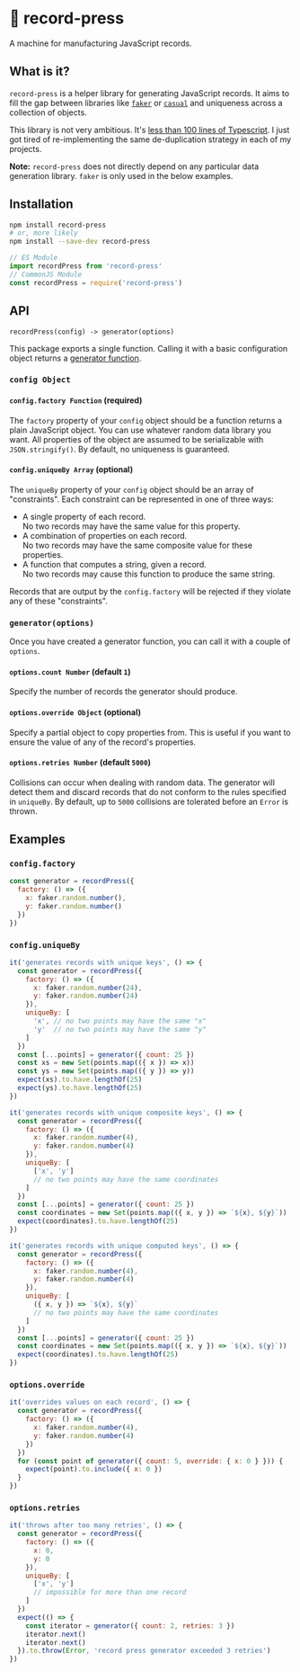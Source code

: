 # 📀 record-press

A machine for manufacturing JavaScript records.

## What is it?

`record-press` is a helper library for generating JavaScript records. It aims to fill the gap between libraries like [`faker`](https://github.com/marak/Faker.js) or [`casual`](https://github.com/boo1ean/casual) and uniqueness across a collection of objects.

This library is not very ambitious. It's [less than 100 lines of Typescript](https://github.com/thebearingedge/record-press/blob/master/src/index.ts). I just got tired of re-implementing the same de-duplication strategy in each of my projects.

**Note:** `record-press` does not directly depend on any particular data generation library. `faker` is only used in the below examples.

## Installation

```bash
npm install record-press
# or, more likely
npm install --save-dev record-press
```

```ts
// ES Module
import recordPress from 'record-press'
// CommonJS Module
const recordPress = require('record-press')
```

## API

```shell
recordPress(config) -> generator(options)
```

This package exports a single function. Calling it with a basic configuration object returns a [generator function](https://developer.mozilla.org/en-US/docs/Web/JavaScript/Reference/Statements/function*).

### `config Object`

#### `config.factory Function` (required)

The `factory` property of your `config` object should be a function returns a plain JavaScript object. You can use whatever random data library you want. All properties of the object are assumed to be serializable with `JSON.stringify()`. By default, no uniqueness is guaranteed.

#### `config.uniqueBy Array` (optional)

The `uniqueBy` property of your `config` object should be an array of "constraints". Each constraint can be represented in one of three ways:

- A single property of each record.<br/>
  No two records may have the same value for this property.
- A combination of properties on each record.<br/>
  No two records may have the same composite value for these properties.
- A function that computes a string, given a record.<br/>
  No two records may cause this function to produce the same string.

Records that are output by the `config.factory` will be rejected if they violate any of these "constraints".

### `generator(options)`

Once you have created a generator function, you can call it with a couple of `options`.

#### `options.count Number` (default `1`)

Specify the number of records the generator should produce.

#### `options.override Object` (optional)

Specify a partial object to copy properties from. This is useful if you want to ensure the value of any of the record's properties.

#### `options.retries Number` (default `5000`)

Collisions can occur when dealing with random data. The generator will detect them and discard records that do not conform to the rules specified in `uniqueBy`. By default, up to `5000` collisions are tolerated before an `Error` is thrown.

## Examples

### `config.factory`

```js
const generator = recordPress({
  factory: () => ({
    x: faker.random.number(),
    y: faker.random.number()
  })
})
```

### `config.uniqueBy`

```js
it('generates records with unique keys', () => {
  const generator = recordPress({
    factory: () => ({
      x: faker.random.number(24),
      y: faker.random.number(24)
    }),
    uniqueBy: [
      'x', // no two points may have the same "x"
      'y'  // no two points may have the same "y"
    ]
  })
  const [...points] = generator({ count: 25 })
  const xs = new Set(points.map(({ x }) => x))
  const ys = new Set(points.map(({ y }) => y))
  expect(xs).to.have.lengthOf(25)
  expect(ys).to.have.lengthOf(25)
})

it('generates records with unique composite keys', () => {
  const generator = recordPress({
    factory: () => ({
      x: faker.random.number(4),
      y: faker.random.number(4)
    }),
    uniqueBy: [
      ['x', 'y']
      // no two points may have the same coordinates
    ]
  })
  const [...points] = generator({ count: 25 })
  const coordinates = new Set(points.map(({ x, y }) => `${x}, ${y}`))
  expect(coordinates).to.have.lengthOf(25)
})

it('generates records with unique computed keys', () => {
  const generator = recordPress({
    factory: () => ({
      x: faker.random.number(4),
      y: faker.random.number(4)
    }),
    uniqueBy: [
      ({ x, y }) => `${x}, ${y}`
      // no two points may have the same coordinates
    ]
  })
  const [...points] = generator({ count: 25 })
  const coordinates = new Set(points.map(({ x, y }) => `${x}, ${y}`))
  expect(coordinates).to.have.lengthOf(25)
})
```

### `options.override`

```js
it('overrides values on each record', () => {
  const generator = recordPress({
    factory: () => ({
      x: faker.random.number(4),
      y: faker.random.number(4)
    })
  })
  for (const point of generator({ count: 5, override: { x: 0 } })) {
    expect(point).to.include({ x: 0 })
  }
})
```

### `options.retries`

```js
it('throws after too many retries', () => {
  const generator = recordPress({
    factory: () => ({
      x: 0,
      y: 0
    }),
    uniqueBy: [
      ['x', 'y']
      // impossible for more than one record
    ]
  })
  expect(() => {
    const iterator = generator({ count: 2, retries: 3 })
    iterator.next()
    iterator.next()
  }).to.throw(Error, 'record press generator exceeded 3 retries')
})
```
